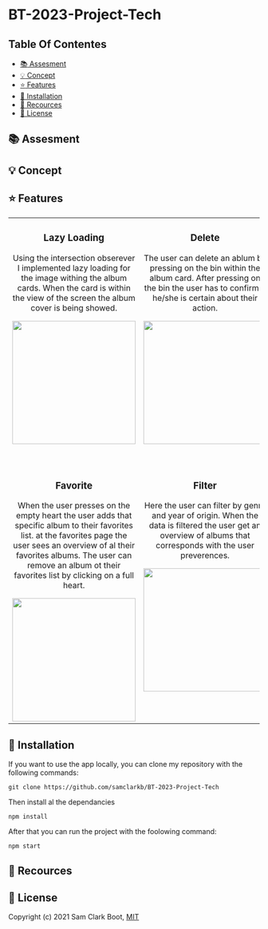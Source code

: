 # BT-2023-Project-Tech

## Table Of Contentes 
* [:books: Assesment](https://github.com/samclarkb/BT-2023-Project-Tech#books-assesment)
* [:bulb: Concept](https://github.com/samclarkb/BT-2023-Project-Tech#bulb-concept)
* [:star: Features](https://github.com/samclarkb/BT-2023-Project-Tech#star-features)
* [:wrench: Installation](https://github.com/samclarkb/BT-2023-Project-Tech#wrench-installation)
* [:mag_right: Recources](https://github.com/samclarkb/BT-2023-Project-Tech#mag_right-recources)
* [:bookmark: License](https://github.com/samclarkb/BT-2023-Project-Tech#bookmark-license)


## :books: Assesment

## :bulb: Concept 

## :star: Features 

<table>
  <tr>
    <td align="center" valign="top"><h3>Lazy Loading</h3><p>Using the intersection obserever I implemented lazy loading for the image withing the album cards. When the card is within the view of the screen the album cover is being showed.</p><img width='247px' src='https://github.com/samclarkb/BT-2023-Project-Tech/blob/main/matchingApp/public/gif/lazyLoad.gif'></td>
    <td align="center" valign="top"><h3>Delete</h3><p>The user can delete an ablum by pressing on the bin within the album card. After pressing on the bin the user has to confirm if he/she is certain about their action.</p><img width='247px' src='https://github.com/samclarkb/BT-2023-Project-Tech/blob/main/matchingApp/public/gif/delete.gif'></td>
    <td align="center" valign="top"><h3>Upload</h3><p>The user is able to upload an album to the database by using the form. When the album is uploaded the user gets feedback. All the fields are requierd, so the user is unable to add an album without filling in all the fields.</p><img width='247px' src='https://github.com/samclarkb/BT-2023-Project-Tech/blob/main/matchingApp/public/gif/upload.gif'></td>
  </tr>
    <tr>
    <td align="center" valign="top"><h3>Favorite</h3><p>When the user presses on the empty heart the user adds that specific album to their favorites list. at the favorites page the user sees an overview of al their favorites albums. The user can remove an album ot their favorites list by clicking on a full heart.</p><img width='247px' src='https://github.com/samclarkb/BT-2023-Project-Tech/blob/main/matchingApp/public/gif/favorite.gif'></td>
    <td align="center" valign="top"><h3>Filter</h3><p>Here the user can filter by genre and year of origin. When the data is filtered the user get an overview of albums that corresponds with the user preverences. </p><img width='247px' src='https://github.com/samclarkb/BT-2023-Project-Tech/blob/main/matchingApp/public/gif/filter.gif'></td>
    <td align="center" valign="top"><h3>Search</h3><p>Here the user can search by ablum title, artist name, genre and year. When the user search for something that doesn't correspond with data from the database, the app will give the user feedback. The user is also able to clear the search results by pressing the cross. </p>  <img width='247px' src='https://github.com/samclarkb/BT-2023-Project-Tech/blob/main/matchingApp/public/gif/search.gif'></td>
  </tr>
</table>

## :wrench: Installation 
If you want to use the app locally, you can clone my repository with the following commands:

`git clone https://github.com/samclarkb/BT-2023-Project-Tech`

Then install al the dependancies

`npm install`

After that you can run the project with the foolowing command:

`npm start`

## :mag_right: Recources 

## :bookmark: License 
Copyright (c) 2021 Sam Clark Boot, [MIT](https://github.com/samclarkb/BT-2023-Project-Tech/blob/main/LICENSE)



